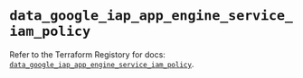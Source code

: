 # `data_google_iap_app_engine_service_iam_policy`

Refer to the Terraform Registory for docs: [`data_google_iap_app_engine_service_iam_policy`](https://registry.terraform.io/providers/hashicorp/google/5.21.0/docs/data-sources/iap_app_engine_service_iam_policy).
